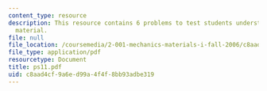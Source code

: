 ```yaml
---
content_type: resource
description: This resource contains 6 problems to test students understanding of course
  material.
file: null
file_location: /coursemedia/2-001-mechanics-materials-i-fall-2006/c8aad4cf9a6ed99a4f4f8bb93adbe319_ps11.pdf
file_type: application/pdf
resourcetype: Document
title: ps11.pdf
uid: c8aad4cf-9a6e-d99a-4f4f-8bb93adbe319
---
```


